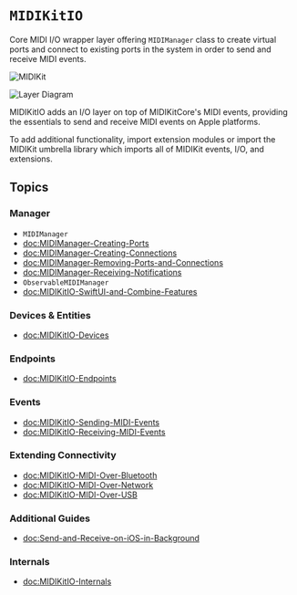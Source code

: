 # ``MIDIKitIO``

Core MIDI I/O wrapper layer offering ``MIDIManager`` class to create virtual ports and connect to existing ports in the system in order to send and receive MIDI events.

![MIDIKit](midikit-banner.png)

![Layer Diagram](midikitio-diagram.svg)

MIDIKitIO adds an I/O layer on top of MIDIKitCore's MIDI events, providing the essentials to send and receive MIDI events on Apple platforms.

To add additional functionality, import extension modules or import the MIDIKit umbrella library which imports all of MIDIKit events, I/O, and extensions.

## Topics

### Manager

- ``MIDIManager``
- <doc:MIDIManager-Creating-Ports>
- <doc:MIDIManager-Creating-Connections>
- <doc:MIDIManager-Removing-Ports-and-Connections>
- <doc:MIDIManager-Receiving-Notifications>
- ``ObservableMIDIManager``
- <doc:MIDIKitIO-SwiftUI-and-Combine-Features>

### Devices & Entities

- <doc:MIDIKitIO-Devices>

### Endpoints

- <doc:MIDIKitIO-Endpoints>

### Events

- <doc:MIDIKitIO-Sending-MIDI-Events>
- <doc:MIDIKitIO-Receiving-MIDI-Events>

### Extending Connectivity

- <doc:MIDIKitIO-MIDI-Over-Bluetooth>
- <doc:MIDIKitIO-MIDI-Over-Network>
- <doc:MIDIKitIO-MIDI-Over-USB>

### Additional Guides

- <doc:Send-and-Receive-on-iOS-in-Background>

### Internals

- <doc:MIDIKitIO-Internals>
